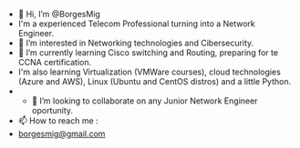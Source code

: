 - 👋 Hi, I’m @BorgesMig
- I'm a experienced Telecom Professional turning into a Network Engineer.
- 👀 I’m interested in Networking technologies and Cibersecurity.
- 🌱 I’m currently learning Cisco switching and Routing, preparing for te CCNA certification.
- I'm also learning Virtualization (VMWare courses), cloud technologies (Azure and AWS), Linux (Ubuntu and CentOS distros) and a little Python.
- - 💞️ I’m looking to collaborate on any Junior Network Engineer oportunity.
- 📫 How to reach me :
- borgesmig@gmail.com

<!---
BorgesMig/BorgesMig is a ✨ special ✨ repository because its `README.md` (this file) appears on your GitHub profile.
You can click the Preview link to take a look at your changes.
--->
